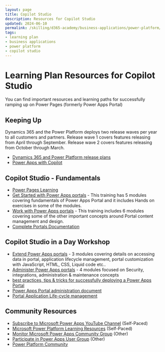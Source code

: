 ```yaml
---
layout: page
title: Copilot Studio
description: Resources for Copilot Studio
updated: 2024-06-10
permalink: /skilling/d365-academy/business-applications/power-platform/copilot-studio
tags:
- learning plan
- business applications
- power platform
- copilot studio
---
```


# Learning Plan Resources for Copilot Studio

You can find important resources and learning paths for successfully ramping up on Power Pages (formerly Power Apps Portal)

## Keeping Up

Dynamics 365 and the Power Platform deploys two release waves per year to all customers and partners.  Release wave 1 covers features releasing from April through September.  Release wave 2 covers features releasing from October through March.

* <a href="https://docs.microsoft.com/en-us/dynamics365/release-plans/" target="_blank">Dynamics 365 and Power Platform release plans </a>
* <a href="https://cloudblogs.microsoft.com/powerplatform/2023/03/16/power-platform-is-leading-a-new-era-of-ai-generated-low-code-app-development/" target="_blank">Power Apps with Copilot </a>

## Copilot Studio - Fundamentals

* [Power Pages Learning](https://learn.microsoft.com/en-us/power-pages/)
* [Get Started with Power Apps portals](https://nam06.safelinks.protection.outlook.com/?url=https%3A%2F%2Fdocs.microsoft.com%2Fen-us%2Flearn%2Fpaths%2Fget-started-power-apps-portals%2F&data=02%7C01%7Csshashi%40microsoft.com%7C8ef16d215e3c47a4282908d85b1ac4b2%7C72f988bf86f141af91ab2d7cd011db47%7C1%7C0%7C637359517812677124&sdata=LNB1yXBoEhXa0aneIimfAKgnVE6T1Kdspas7BSrFckI%3D&reserved=0) - This training has 5 modules covering fundamentals of Power Apps Portal and it includes Hands on exercises in some of the modules.
* [Work with Power Apps portals](https://nam06.safelinks.protection.outlook.com/?url=https%3A%2F%2Fdocs.microsoft.com%2Fen-us%2Flearn%2Fpaths%2Fwork-power-apps-portals%2F&data=02%7C01%7Csshashi%40microsoft.com%7C8ef16d215e3c47a4282908d85b1ac4b2%7C72f988bf86f141af91ab2d7cd011db47%7C1%7C0%7C637359517812697038&sdata=NwaDbeoDkWu7hXpxT7sBIXfb1UHYbFH6AmEXmYa8O3A%3D&reserved=0) - This training includes 6 modules covering some of the other important concepts around Portal content management and design.
* [Complete Portals Documentation](https://nam06.safelinks.protection.outlook.com/?url=https%3A%2F%2Fdocs.microsoft.com%2Fen-us%2Fpowerapps%2Fmaker%2Fportals%2Foverview&data=02%7C01%7Csshashi%40microsoft.com%7C8ef16d215e3c47a4282908d85b1ac4b2%7C72f988bf86f141af91ab2d7cd011db47%7C1%7C0%7C637359517812697038&sdata=Sby48Ka9H0Y2dQd1c%2F02B%2BUU3MDNTsAer%2Fo6YrUK%2Fdo%3D&reserved=0)

## Copilot Studio in a Day Workshop
* [Extend Power Apps portals](https://nam06.safelinks.protection.outlook.com/?url=https%3A%2F%2Fdocs.microsoft.com%2Fen-us%2Flearn%2Fpaths%2Fextend-power-apps-portals%2F&data=02%7C01%7Csshashi%40microsoft.com%7C8ef16d215e3c47a4282908d85b1ac4b2%7C72f988bf86f141af91ab2d7cd011db47%7C1%7C0%7C637359517812687081&sdata=f2hKIncHGZPcXPnNktI0FfEAUyQTKF%2BCU7tjwwy%2BbdA%3D&reserved=0) - 3 modules covering details on accessing data in portal, application lifecycle management, portal customization with JavaScript, HTML, CSS, Liquid code etc..
* [Administer Power Apps portals](https://nam06.safelinks.protection.outlook.com/?url=https%3A%2F%2Fdocs.microsoft.com%2Fen-us%2Flearn%2Fpaths%2Fadminister-portals%2F&data=02%7C01%7Csshashi%40microsoft.com%7C8ef16d215e3c47a4282908d85b1ac4b2%7C72f988bf86f141af91ab2d7cd011db47%7C1%7C0%7C637359517812687081&sdata=kxMd7UZakpoPHY4Kfy471LKUUyzk6tgFym3VQtN2TkQ%3D&reserved=0) - 4 modules focused on Security, integrations, administration & maintenance concepts
* [best practices, tips & tricks for successfully deploying a Power Apps Portal](https://msuspartners.eventbuilder.com/event/4374/recording)
* [Power Apps Portal administration document](https://docs.microsoft.com/en-us/powerapps/maker/portals/admin/admin-overview)
* [Portal Application Life-cycle management](https://docs.microsoft.com/en-us/powerapps/maker/portals/admin/portal-lifecycle)

## Community Resources

* [Subscribe to Microsoft Power Apps YouTube Channel](https://www.youtube.com/channel/UCGfWR2ekfRFckLjev6eQYLg) (Self-Paced)
* [Microsoft Power Platform Learning Resources](https://powerapps.microsoft.com/en-us/blog/microsoft-powerapps-learning-resources/) (Self-Paced)
* [Monitor Microsoft Power Apps Community Group](https://powerusers.microsoft.com/t5/Power-Apps-Community/ct-p/PowerApps1) (Other)
* [Participate in Power Apps User Group](https://www.powerappsug.com/home) (Other)
* [Power Platform Community](https://powerusers.microsoft.com/)
